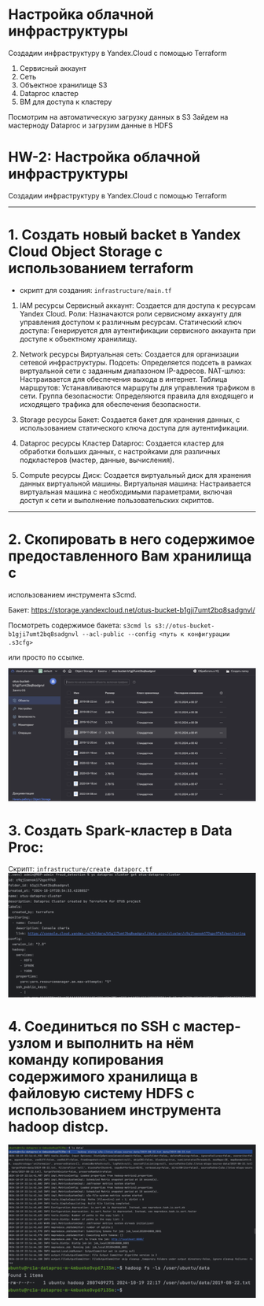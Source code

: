 # Настройка облачной инфраструктуры

Создадим инфраструктуру в Yandex.Cloud с помощью Terraform 

1. Сервисный аккаунт
2. Сеть
3. Объектное хранилище S3
4. Dataproc кластер
5. ВМ для доступа к кластеру
 
Посмотрим на автоматическую загрузку данных в S3
Зайдем на мастерноду Dataproc и загрузим данные в HDFS



# HW-2: Настройка облачной инфраструктуры

Создадим инфраструктуру в Yandex.Cloud с помощью Terraform 

----

# 1. Создать новый backet в Yandex Cloud Object Storage с использованием terraform 

- скрипт для создания: 
`infrastructure/main.tf`


1. IAM ресурсы
Сервисный аккаунт: Создается для доступа к ресурсам Yandex Cloud.
Роли: Назначаются роли сервисному аккаунту для управления доступом к различным ресурсам.
Статический ключ доступа: Генерируется для аутентификации сервисного аккаунта при доступе к объектному хранилищу.

2. Network ресурсы
Виртуальная сеть: Создается для организации сетевой инфраструктуры.
Подсеть: Определяется подсеть в рамках виртуальной сети с заданным диапазоном IP-адресов.
NAT-шлюз: Настраивается для обеспечения выхода в интернет.
Таблица маршрутов: Устанавливаются маршруты для управления трафиком в сети.
Группа безопасности: Определяются правила для входящего и исходящего трафика для обеспечения безопасности.

3. Storage ресурсы
Бакет: Создается бакет для хранения данных, с использованием статического ключа доступа для аутентификации.

4. Dataproc ресурсы
Кластер Dataproc: Создается кластер для обработки больших данных, с настройками для различных подкластеров (мастер, данные, вычисления).

5. Compute ресурсы
Диск: Создается виртуальный диск для хранения данных виртуальной машины.
Виртуальная машина: Настраивается виртуальная машина с необходимыми параметрами, включая доступ к сети и выполнение пользовательских скриптов.

---

# 2. Скопировать в него содержимое предоставленного Вам хранилища с
использованием инструмента s3cmd. 

Бакет: https://storage.yandexcloud.net/otus-bucket-b1gji7umt2bq8sadgnvl/

Посмотреть содержимое бакета: 
`s3cmd ls s3://otus-bucket-b1gji7umt2bq8sadgnvl --acl-public --config <путь к конфигурации .s3cfg>`

или просто по ссылке.

![Object Storage S3](https://github.com/yliasolom/fraud_detection/blob/main/imgs/%20s3.png)

# 3. Создать Spark-кластер в Data Proc:

Скрипт: `infrastructure/create_dataporc.tf`
![Data Proc](https://github.com/yliasolom/fraud_detection/blob/main/imgs/proc.png)


# 4. Соединиться по SSH с мастер-узлом и выполнить на нём команду копирования содержимого хранилища в файловую систему HDFS с использованием инструмента hadoop distcp.
![Data Proc files](https://github.com/yliasolom/fraud_detection/blob/main/imgs/hadoop.png)
